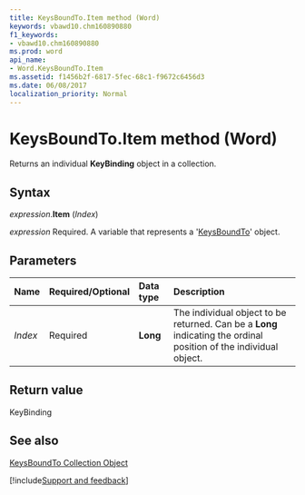 ```yaml
---
title: KeysBoundTo.Item method (Word)
keywords: vbawd10.chm160890880
f1_keywords:
- vbawd10.chm160890880
ms.prod: word
api_name:
- Word.KeysBoundTo.Item
ms.assetid: f1456b2f-6817-5fec-68c1-f9672c6456d3
ms.date: 06/08/2017
localization_priority: Normal
---
```



# KeysBoundTo.Item method (Word)

Returns an individual  **KeyBinding** object in a collection.


## Syntax

_expression_.**Item** (_Index_)

_expression_ Required. A variable that represents a '[KeysBoundTo](Word.keysboundto.md)' object.


## Parameters



|Name|Required/Optional|Data type|Description|
|:-----|:-----|:-----|:-----|
| _Index_|Required| **Long**|The individual object to be returned. Can be a  **Long** indicating the ordinal position of the individual object.|

## Return value

KeyBinding


## See also


[KeysBoundTo Collection Object](Word.keysboundto.md)

[!include[Support and feedback](~/includes/feedback-boilerplate.md)]